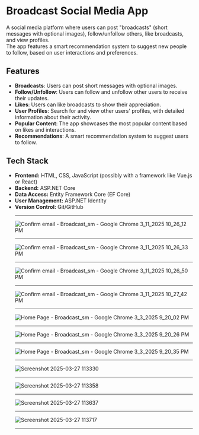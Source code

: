 # Broadcast Social Media App

A social media platform where users can post "broadcasts" (short messages with optional images), follow/unfollow others, like broadcasts, and view profiles.<br /> 
The app features a smart recommendation system to suggest new people to follow, based on user interactions and preferences.

## Features

- **Broadcasts**: Users can post short messages with optional images.
- **Follow/Unfollow**: Users can follow and unfollow other users to receive their updates.
- **Likes**: Users can like broadcasts to show their appreciation.
- **User Profiles**: Search for and view other users' profiles, with detailed information about their activity.
- **Popular Content**: The app showcases the most popular content based on likes and interactions.
- **Recommendations**: A smart recommendation system to suggest users to follow.

## Tech Stack

- **Frontend:** HTML, CSS, JavaScript (possibly with a framework like Vue.js or React)
- **Backend:** ASP.NET Core
- **Data Access:** Entity Framework Core (EF Core)
- **User Management:** ASP.NET Identity
- **Version Control:** Git/GitHub<hr />
![Confirm email - Broadcast_sm - Google Chrome 3_11_2025 10_26_12 PM](https://github.com/user-attachments/assets/1cafaa58-f7bc-495c-91f2-80696adda591)<hr />
![Confirm email - Broadcast_sm - Google Chrome 3_11_2025 10_26_33 PM](https://github.com/user-attachments/assets/fa4ec2a4-2709-410e-83ac-62c9be124ac4)<hr />
![Confirm email - Broadcast_sm - Google Chrome 3_11_2025 10_26_50 PM](https://github.com/user-attachments/assets/ed2ca84a-ebc3-4367-8acf-93e3c742708e)<hr />
![Confirm email - Broadcast_sm - Google Chrome 3_11_2025 10_27_42 PM](https://github.com/user-attachments/assets/6afe1249-5d7c-4834-9f64-0d37f3ee568b)<hr />
![Home Page - Broadcast_sm - Google Chrome 3_3_2025 9_20_02 PM](https://github.com/user-attachments/assets/046a0a3e-26d3-4467-aacf-cb70adcdb272)<hr />
![Home Page - Broadcast_sm - Google Chrome 3_3_2025 9_20_26 PM](https://github.com/user-attachments/assets/68e123d6-fbf9-4a5a-89db-179635a40ce4)<hr />
![Home Page - Broadcast_sm - Google Chrome 3_3_2025 9_20_35 PM](https://github.com/user-attachments/assets/98060036-df39-4b79-ba7e-e26bd95996fc)<hr />
![Screenshot 2025-03-27 113330](https://github.com/user-attachments/assets/776077c0-097e-4957-9fee-dc1c8463ab41)<hr />
![Screenshot 2025-03-27 113358](https://github.com/user-attachments/assets/6e8f80e5-6919-4336-ad3d-7c3c6114179c)<hr />
![Screenshot 2025-03-27 113637](https://github.com/user-attachments/assets/95312661-828a-4e5c-8a6b-7f2d649671af)<hr />
![Screenshot 2025-03-27 113717](https://github.com/user-attachments/assets/58521156-28fb-4a4b-8808-8a70fd59c572)<hr />


